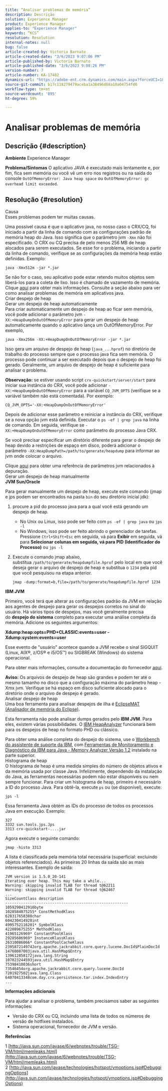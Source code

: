 ```yaml
---
title: “Analisar problemas de memória”
description: Descrição
solution: Experience Manager
product: Experience Manager
applies-to: "Experience Manager"
keywords: “KCS”
resolution: Resolution
internal-notes: null
bug: false
article-created-by: Victoria Barnato
article-created-date: "3/6/2023 9:07:06 PM"
article-published-by: Victoria Barnato
article-published-date: "3/6/2023 9:08:26 PM"
version-number: 7
article-number: KA-17482
dynamics-url: "https://adobe-ent.crm.dynamics.com/main.aspx?forceUCI=1&pagetype=entityrecord&etn=knowledgearticle&id=da3f3ad7-62bc-ed11-83ff-6045bd006a22"
source-git-commit: b17c118279479aceba1a38496d68a10a04754fd0
workflow-type: tm+mt
source-wordcount: '895'
ht-degree: 59%

---
```


# Analisar problemas de memória

## Descrição {#description}

<b>Ambiente</b>
Experience Manager


<b>Problema/Sintomas</b>
O aplicativo JAVA é executado mais lentamente e, por fim, fica sem memória ou você vê um erro nos registros ou na saída do console `OutOfMemoryError: Java heap space` ou `OutOfMemoryError: gc overhead limit exceeded`.


## Resolução {#resolution}

Causa<br>
Esses problemas podem ter muitas causas.

Uma possível causa é que o aplicativo java, no nosso caso o CRX/CQ, foi iniciado a partir da linha de comando com as configurações padrão de memória heap do Java. Isso significa que o parâmetro jvm `-Xmx` não foi especificado. O CRX ou CQ precisa de pelo menos 256 MB de heap alocados para serem executados. Se esse for o problema, iniciando a partir da linha de comando, verifique se as configurações da memória heap estão definidas. Exemplo:


```
java -Xmx512m -jar *.jar
```


Se não for o caso, seu aplicativo pode estar retendo muitos objetos sem liberá-los para a coleta de lixo. Isso é chamado de vazamento de memória. Clique [aqui](http://java.sun.com/javase/6/webnotes/trouble/TSG-VM/html/memleaks.html) para obter mais informações. Consulte a seção abaixo para ver como analisar problemas de memória em aplicativos java.
<br>Criar despejo de heap<br>Gerar um despejo de heap automaticamente<br>
Para criar automaticamente um despejo de heap ao ficar sem memória, você pode adicionar o parâmetro jvm `-XX:+HeapDumpOnOutOfMemoryError` para gerar um despejo de heap automaticamente quando o aplicativo lança um OutOfMemoryError. Por exemplo,


```
java -Xmx256m -XX:+HeapDumpOnOutOfMemoryError -jar *.jar
```


Isso gera um arquivo de despejo de heap (`java_...hprof`) no diretório de trabalho do processo sempre que o processo java fica sem memória. O processo pode continuar a ser executado depois que o despejo de heap foi gerado. Geralmente, um arquivo de despejo de heap é suficiente para analisar o problema.

<b>Observação:</b> se estiver usando script `crx-quickstart/server/start` para iniciar sua instância do CRX, você pode adicionar `-XX:+HeapDumpOnOutOfMemoryError` para a variável `CQ_JVM_OPTS` (verifique se a variável também não está comentada). Por exemplo:


```
CQ_JVM_OPTS='-XX:+HeapDumpOnOutOfMemoryError'
```


Depois de adicionar esse parâmetro e reiniciar a instância do CRX, verifique se a nova opção jvm está definida. Executar o `ps -ef | grep java` na linha de comando. Em seguida, verifique se `-XX:+HeapDumpOnOutOfMemoryError` como parâmetro do processo Java CRX.

Se você precisar especificar um diretório diferente para gerar o despejo de heap devido a restrições de espaço em disco, poderá adicionar o parâmetro `-XX:HeapDumpPath=/path/to/generate/heapdump` para informar ao jvm onde colocar o arquivo.

Clique [aqui](http://java.sun.com/javase/technologies/hotspot/vmoptions.jsp#DebuggingOptions) para obter uma referência de parâmetros jvm relacionados à depuração.
<br>Gerar um despejo de heap manualmente<br>
<b>JVM Sun/Oracle</b>

Para gerar manualmente um despejo de heap, execute este comando (jmap e jps podem ser encontrados na pasta `bin` do seu diretório inicial jdk):

1. procure a pid do processo java para a qual você está gerando um despejo de heap.
   - No Unix ou Linux, isso pode ser feito com `ps -ef | grep java` ou `jps -l`
   - No Windows, isso pode ser feito abrindo o gerenciador de tarefas. Pressione `Ctrl+Shift+Esc` em seguida, vá para <b>Exibir</b> em seguida, vá para <b>Selecionar colunas </b><b>em seguida, vá para</b> <b>PID (Identificador do Processo)</b> ou `jps -l`
2. Execute o comando jmap abaixo, substitua `/path/to/generate/heapdumpfile.hprof` pelo local em que você deseja gerar o arquivo de despejo de heap e substitua o `1234` pela pid que você pesquisou na etapa anterior.

   ```
   jmap -dump:format=b,file=/path/to/generate/heapdumpfile.hprof 1234
   ```


<b>IBM JVM</b>

Primeiro, você terá que alterar as configurações padrão da JVM em relação aos agentes de despejo para gerar os despejos corretos no sinal do usuário. Há vários tipos de despejos, mas você geralmente precisa do <b>despejo do sistema</b> completo para executar uma análise completa da memória. Adicione os seguintes argumentos:

<b>Xdump:heap:opts=PHD+CLASSIC:events=user -Xdump:system:events=user</b>

Esse evento de &quot;usuário&quot; acontece quando a JVM recebe o sinal SIGQUIT (Linux, AIX®, z/OS® e i5/OS™) ou SIGBREAK (Windows) do sistema operacional.

Para obter mais informações, consulte a documentação do fornecedor [aqui](https://pic.dhe.ibm.com/infocenter/java7sdk/v7r0/index.jsp?topic=%2Fcom.ibm.java.aix.70.doc%2Fdiag%2Fpreface%2Fchanges_70%2Foverview_gc.html).

<b>Aviso:</b> Os arquivos de despejo de heap são grandes e podem ter até o mesmo tamanho no disco que a configuração máxima do parâmetro heap -Xmx jvm. Verifique se há espaço em disco suficiente alocado para o diretório onde o arquivo de despejo é gerado.
<br>Analisar despejo de heap<br>
Uma boa ferramenta para analisar despejos de ilha é [EclipseMAT (Analisador de memória do Eclipse)](https://www.eclipse.org/mat/).

Esta ferramenta não pode analisar dumps gerados pelo <b>IBM JVM</b>. Para eles, existem várias possibilidades. O [IBM HeapAnalyzer](https://www.ibm.com/developerworks/community/groups/service/html/communityview?communityUuid=4544bafe-c7a2-455f-9d43-eb866ea60091) funcionará bem para os despejos de heap no formato PHD ou clássico.

Para obter uma análise completa do despejo do sistema, use o [Workbench do assistente de suporte da IBM](http://www-01.ibm.com/software/support/isa/), com [Ferramentas de Monitoramento e Diagnóstico da IBM para Java - Memory Analyzer Versão 1.2](http://www.ibm.com/developerworks/java/jdk/tools/memoryanalyzer/) instalado na parte superior.
<br>Histograma de heap<br>
O histograma de heap é uma medida simples do número de objetos ativos e da memória usada por classe Java. Infelizmente, dependendo da instalação do Java, as ferramentas necessárias podem não estar disponíveis ou nem sempre funcionar. Para criar um histograma de heap, primeiro é necessário a ID do processo Java. Para obtê-la, execute `ps` ou (se disponível), execute:


```
jps -l
```


Essa ferramenta Java obtém as IDs do processo de todos os processos Java em execução. Exemplo:


```
327 
3332 sun.tools.jps.Jps
3313 crx-quickstart-....jar
```


Agora execute o seguinte comando:


```
jmap -histo 3313
```


A lista é classificada pela memória total necessária (superficial: excluindo objetos referenciados). As primeiras 20 linhas da saída são as mais interessantes. Exemplo de saída:


```
JVM version is 1.5.0_20-141
Iterating over heap. This may take a while...
Warning: skipping invalid TLAB for thread t@62211
Warning: skipping invalid TLAB for thread t@62467
...
SizeCountClass description
-------------------------------------------------------
1059290412916byte
1028584075255* ConstMethodKlass
628317658388char
604230414928int
4995752116201* SymbolKlass
422089675255* MethodKlass
41965126969* ConstantPoolKlass
29285606969* InstanceKlassKlass
26310086066* ConstantPoolCacheKlass
2395872149742org.apache.jackrabbit.core.query.lucene.DocId$PlainDocId
14760087003java.util.HashMap$Entry
139612858172java.lang.String
107023244593java.util.HashMap$Entry
75398410036short
73546454org.apache.jackrabbit.core.query.lucene.DocId
7201927502java.lang.Class
64070413348com.day.crx.persistence.tar.index.IndexEntry
...
```


<b>Informações adicionais</b>

Para ajudar a analisar o problema, também precisamos saber as seguintes informações:

- Versão do CRX ou CQ, incluindo uma lista de todos os números de versão de hotfixes instalados.
- Sistema operacional, fornecedor de JVM e versão.


<b>Referências</b>

1 [http://java.sun.com/javase/6/webnotes/trouble/TSG-VM/html/memleaks.html](http://java.sun.com/javase/6/webnotes/trouble/TSG-VM/html/memleaks.html)
2 [http://java.sun.com/javase/technologies/hotspot/vmoptions.jsp#DebuggingOptions](http://java.sun.com/javase/technologies/hotspot/vmoptions.jsp#DebuggingOptions)
